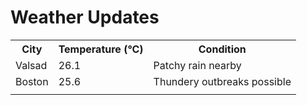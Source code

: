 # Weather Updates

<!-- WEATHER-UPDATE-START -->
<table><tr><th>City</th><th>Temperature (°C)</th><th>Condition</th></tr><tr><td>Valsad</td><td>26.1</td><td>Patchy rain nearby</td></tr><tr><td>Boston</td><td>25.6</td><td>Thundery outbreaks possible</td></tr><tr><td></td><td></td><td></td></tr></table>
<!-- WEATHER-UPDATE-END -->
